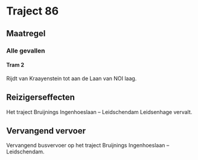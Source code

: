 # Traject 86
## Maatregel
### Alle gevallen

#### Tram 2
Rijdt van Kraayenstein tot aan de Laan van NOI laag.

## Reizigerseffecten
Het traject Bruijnings Ingenhoeslaan – Leidschendam Leidsenhage vervalt.

## Vervangend vervoer
Vervangend busvervoer op het traject Bruijnings Ingenhoeslaan – Leidschendam.
